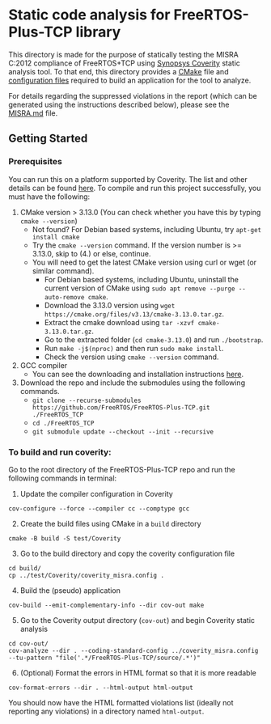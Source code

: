 # Static code analysis for FreeRTOS-Plus-TCP library
This directory is made for the purpose of statically testing the MISRA C:2012 compliance of FreeRTOS+TCP using [Synopsys Coverity](https://www.synopsys.com/software-integrity/security-testing/static-analysis-sast.html) static analysis tool. To that end, this directory provides a [CMake](https://github.com/FreeRTOS/FreeRTOS-Plus-TCP/blob/main/test/Coverity/CMakeLists.txt) file and [configuration files](https://github.com/FreeRTOS/FreeRTOS-Plus-TCP/tree/main/test/Coverity/ConfigFiles) required to build an application for the tool to analyze.

For details regarding the suppressed violations in the report (which can be generated using the instructions described below), please see the [MISRA.md](https://github.com/FreeRTOS/FreeRTOS-Plus-TCP/blob/main/MISRA.md) file.

## Getting Started
### Prerequisites
You can run this on a platform supported by Coverity. The list and other details can be found [here](https://sig-docs.synopsys.com/polaris/topics/c_coverity-compatible-platforms.html).
To compile and run this project successfully, you must have the following:

1. CMake version > 3.13.0 (You can check whether you have this by typing `cmake --version`)
    - Not found? For Debian based systems, including Ubuntu, try `apt-get install cmake`
    - Try the `cmake --version` command. If the version number is >= 3.13.0, skip to (4.) or else, continue.
    - You will need to get the latest CMake version using curl or wget (or similar command).
        - For Debian based systems, including Ubuntu, uninstall the current version of CMake using `sudo apt remove --purge --auto-remove cmake`.
        - Download the 3.13.0 version using `wget https://cmake.org/files/v3.13/cmake-3.13.0.tar.gz`.
        - Extract the cmake download using `tar -xzvf cmake-3.13.0.tar.gz`.
        - Go to the extracted folder (`cd cmake-3.13.0`) and run `./bootstrap`.
        - Run `make -j$(nproc)` and then run `sudo make install`.
        - Check the version using `cmake --version` command.
2. GCC compiler
    - You can see the downloading and installation instructions [here](https://gcc.gnu.org/install/).
3. Download the repo and include the submodules using the following commands.
    - `git clone --recurse-submodules https://github.com/FreeRTOS/FreeRTOS-Plus-TCP.git ./FreeRTOS_TCP`
    - `cd ./FreeRTOS_TCP`
    - `git submodule update --checkout --init --recursive`

### To build and run coverity:
Go to the root directory of the FreeRTOS-Plus-TCP repo and run the following commands in terminal:
1. Update the compiler configuration in Coverity
  ~~~
  cov-configure --force --compiler cc --comptype gcc
  ~~~
2. Create the build files using CMake in a `build` directory
  ~~~
  cmake -B build -S test/Coverity
  ~~~
3. Go to the build directory and copy the coverity configuration file
  ~~~
  cd build/
  cp ../test/Coverity/coverity_misra.config .
  ~~~
4. Build the (pseudo) application
  ~~~
  cov-build --emit-complementary-info --dir cov-out make
  ~~~
5. Go to the Coverity output directory (`cov-out`) and begin Coverity static analysis
  ~~~
  cd cov-out/
  cov-analyze --dir . --coding-standard-config ../coverity_misra.config --tu-pattern "file('.*/FreeRTOS-Plus-TCP/source/.*')"
  ~~~
6. (Optional) Format the errors in HTML format so that it is more readable
  ~~~
  cov-format-errors --dir . --html-output html-output
  ~~~

You should now have the HTML formatted violations list (ideally not reporting any violations) in a directory named `html-output`.
